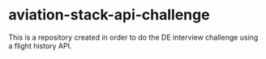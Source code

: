 # aviation-stack-api-challenge
 This is a repository created in order to do the DE interview challenge using a flight history API.
